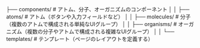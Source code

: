 ├── components/          # アトム、分子、オーガニズムのコンポーネント
│   │   ├── atoms/           # アトム（ボタンや入力フィールドなど）
│   │   ├── molecules/       # 分子（複数のアトムで構成される単純なUIグループ）
│   │   ├── organisms/       # オーガニズム（複数の分子やアトムで構成される複雑なUIグループ）
│   │   └── templates/       # テンプレート（ページのレイアウトを定義する）
